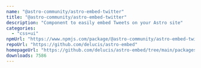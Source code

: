 ```yaml
---
name: "@astro-community/astro-embed-twitter"
title: "@astro-community/astro-embed-twitter"
description: "Component to easily embed Tweets on your Astro site"
categories:
  - "css+ui"
npmUrl: "https://www.npmjs.com/package/@astro-community/astro-embed-twitter"
repoUrl: "https://github.com/delucis/astro-embed"
homepageUrl: "https://github.com/delucis/astro-embed/tree/main/packages/astro-embed-twitter#readme"
downloads: 7586
---
```

